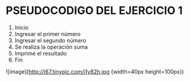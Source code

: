 # PSEUDOCODIGO DEL EJERCICIO 1
1. Inicio
2. Ingresar el primer número
3. Ingresar el segundo número
4. Se realiza la operación suma
5. Imprime el resultado
6. Fin

![image](http://i67.tinypic.com/i1y82h.jpg {width=40px height=100px})